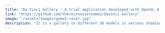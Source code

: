 ```yaml
---
title: "Da Vinci Gallery - A trial application developed with OpenGL 4.6 and SDL2"
link: "https://github.com/thereisnousername1/Davinci-Gallery"
image: "/assets/images/game2-cover.jpg"
description: "It is a gallery to different 3D models in various shading"
---
```

